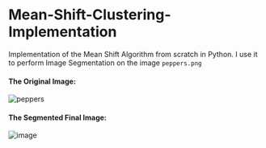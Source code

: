 # Mean-Shift-Clustering-Implementation

Implementation of the Mean Shift Algorithm from scratch in Python. I use it to perform Image Segmentation on the image `peppers.png`

#### The Original Image:
![peppers](https://user-images.githubusercontent.com/97335445/226472687-9cfefd89-6c68-4ae5-90c5-0f87aade25e1.png)

#### The Segmented Final Image:
![image](https://user-images.githubusercontent.com/97335445/226472938-8e1c3942-ebd4-4e74-aa4f-f483da46bee1.png)

